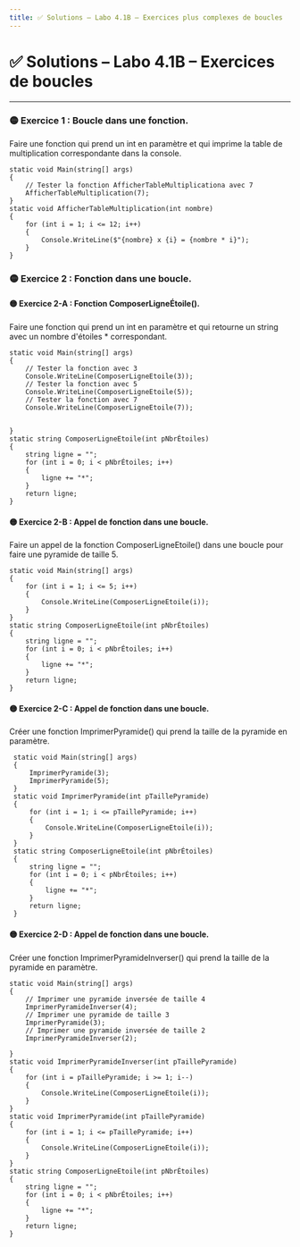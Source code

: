 ```yaml
---
title: ✅ Solutions – Labo 4.1B – Exercices plus complexes de boucles
---
```


# ✅ Solutions – Labo 4.1B – Exercices de boucles

---


### 🟡 Exercice 1 : Boucle dans une fonction.
Faire une fonction qui prend un int en paramètre et qui imprime la table de multiplication correspondante dans la console.
```CSharp
static void Main(string[] args)
{
    // Tester la fonction AfficherTableMultiplicationa avec 7
    AfficherTableMultiplication(7);
}
static void AfficherTableMultiplication(int nombre)
{
    for (int i = 1; i <= 12; i++)
    {
        Console.WriteLine($"{nombre} x {i} = {nombre * i}");
    }    
}
```


### 🟡 Exercice 2 : Fonction dans une boucle.
#### 🟡 Exercice 2-A : Fonction ComposerLigneÉtoile().
Faire une fonction qui prend un int en paramètre et qui retourne un string avec un nombre d'étoiles * correspondant.
```CSharp
static void Main(string[] args)
{
    // Tester la fonction avec 3
    Console.WriteLine(ComposerLigneEtoile(3));
    // Tester la fonction avec 5
    Console.WriteLine(ComposerLigneEtoile(5));
    // Tester la fonction avec 7
    Console.WriteLine(ComposerLigneEtoile(7));


}
static string ComposerLigneEtoile(int pNbrÉtoiles)
{
    string ligne = "";
    for (int i = 0; i < pNbrÉtoiles; i++)
    {
        ligne += "*";
    }
    return ligne;
}
```
#### 🟡 Exercice 2-B : Appel de fonction dans une boucle.
Faire un appel de la fonction ComposerLigneEtoile() dans une boucle pour faire une pyramide de taille 5.
```CSharp
static void Main(string[] args)
{
    for (int i = 1; i <= 5; i++)
    {
        Console.WriteLine(ComposerLigneEtoile(i));
    }
}
static string ComposerLigneEtoile(int pNbrÉtoiles)
{
    string ligne = "";
    for (int i = 0; i < pNbrÉtoiles; i++)
    {
        ligne += "*";
    }
    return ligne;
}
```

#### 🟡 Exercice 2-C : Appel de fonction dans une boucle.
Créer une fonction ImprimerPyramide() qui prend la taille de la pyramide en paramètre.
```CSharp
 static void Main(string[] args)
 {
     ImprimerPyramide(3);
     ImprimerPyramide(5);
 }
 static void ImprimerPyramide(int pTaillePyramide)
 {
     for (int i = 1; i <= pTaillePyramide; i++)
     {
         Console.WriteLine(ComposerLigneEtoile(i));
     }
 }
 static string ComposerLigneEtoile(int pNbrÉtoiles)
 {
     string ligne = "";
     for (int i = 0; i < pNbrÉtoiles; i++)
     {
         ligne += "*";
     }
     return ligne;
 }
```
#### 🟡 Exercice 2-D : Appel de fonction dans une boucle.
Créer une fonction ImprimerPyramideInverser() qui prend la taille de la pyramide en paramètre.
```CSharp
static void Main(string[] args)
{
    // Imprimer une pyramide inversée de taille 4
    ImprimerPyramideInverser(4);
    // Imprimer une pyramide de taille 3
    ImprimerPyramide(3);
    // Imprimer une pyramide inversée de taille 2
    ImprimerPyramideInverser(2);

}
static void ImprimerPyramideInverser(int pTaillePyramide)
{
    for (int i = pTaillePyramide; i >= 1; i--)
    {
        Console.WriteLine(ComposerLigneEtoile(i));
    }
}
static void ImprimerPyramide(int pTaillePyramide)
{
    for (int i = 1; i <= pTaillePyramide; i++)
    {
        Console.WriteLine(ComposerLigneEtoile(i));
    }
}
static string ComposerLigneEtoile(int pNbrÉtoiles)
{
    string ligne = "";
    for (int i = 0; i < pNbrÉtoiles; i++)
    {
        ligne += "*";
    }
    return ligne;
}
```